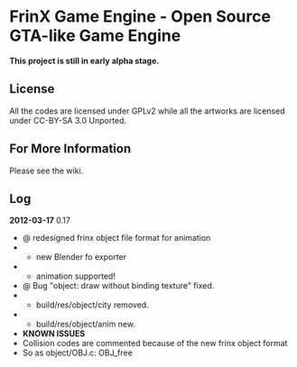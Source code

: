 # FrinX Game Engine - Open Source GTA-like Game Engine
**This project is still in early alpha stage.**

## License
All the codes are licensed under GPLv2 while all the artworks are licensed
under CC-BY-SA 3.0 Unported.

## For More Information
Please see the wiki.

## Log

**2012-03-17** 0.17

* @ redesigned frinx object file format for animation
* + new Blender fo exporter
* + animation supported!
* @ Bug "object: draw without binding texture" fixed.	
* - build/res/object/city removed.
* + build/res/object/anim new.
* **KNOWN ISSUES**
* Collision codes are commented because of the new frinx object format
* So as object/OBJ.c: OBJ\_free

